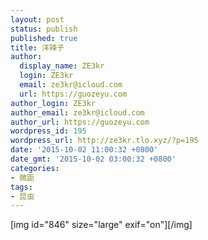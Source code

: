 ```yaml
---
layout: post
status: publish
published: true
title: 洋辣子
author:
  display_name: ZE3kr
  login: ZE3kr
  email: ze3kr@icloud.com
  url: https://guozeyu.com
author_login: ZE3kr
author_email: ze3kr@icloud.com
author_url: https://guozeyu.com
wordpress_id: 195
wordpress_url: http://ze3kr.tlo.xyz/?p=195
date: '2015-10-02 11:00:32 +0800'
date_gmt: '2015-10-02 03:00:32 +0800'
categories:
- 微距
tags:
- 昆虫
---
```

<p>[img id="846" size="large" exif="on"][/img]</p>
